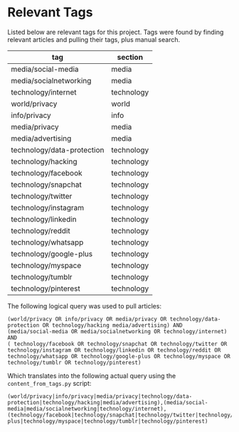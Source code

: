 # Relevant Tags
Listed below are relevant tags for this project. Tags were found by finding relevant articles and pulling their tags, plus manual search.

| tag | section |
|-----|---------|
| media/social-media | media |
| media/socialnetworking | media |
| technology/internet | technology |
| world/privacy | world |
| info/privacy | info |
| media/privacy | media |
| media/advertising | media |
| technology/data-protection | technology |
| technology/hacking | technology |
| technology/facebook | technology |
| technology/snapchat | technology |
| technology/twitter | technology |
| technology/instagram | technology |
| technology/linkedin | technology |
| technology/reddit | technology |
| technology/whatsapp | technology |
| technology/google-plus | technology |
| technology/myspace | technology |
| technology/tumblr | technology |
| technology/pinterest | technology |

The following logical query was used to pull articles:

    (world/privacy OR info/privacy OR media/privacy OR technology/data-protection OR technology/hacking media/advertising) AND
    (media/social-media OR media/socialnetworking OR technology/internet) AND
    ( technology/facebook OR technology/snapchat OR technology/twitter OR technology/instagram OR technology/linkedin OR technology/reddit OR technology/whatsapp OR technology/google-plus OR technology/myspace OR technology/tumblr OR technology/pinterest)

Which translates into the following actual query using the `content_from_tags.py` script:

    (world/privacy|info/privacy|media/privacy|technology/data-protection|technology/hacking|media/advertising),(media/social-media|media/socialnetworking|technology/internet),(technology/facebook|technology/snapchat|technology/twitter|technology/instagram|technology/linkedin|technology/reddit|technology/whatsapp|technology/google-plus|technology/myspace|technology/tumblr|technology/pinterest)
